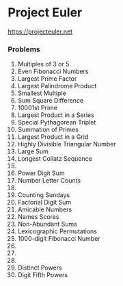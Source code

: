 # Project Euler

https://projecteuler.net

### Problems

1. Multiples of 3 or 5
2. Even Fibonacci Numbers
3. Largest Prime Factor
4. Largest Palindrome Product
5. Smallest Multiple
6. Sum Square Difference
7. 10001st Prime
8. Largest Product in a Series
9. Special Pythagorean Triplet
10. Summation of Primes
11. Largest Product in a Grid
12. Highly Divisible Triangular Number
13. Large Sum
14. Longest Collatz Sequence
15. 
16. Power Digit Sum
17. Number Letter Counts
18. 
19. Counting Sundays
20. Factorial Digit Sum
21. Amicable Numbers
22. Names Scores
23. Non-Abundant Sums
24. Lexicographic Permutations
25. 1000-digit Fibonacci Number
26. 
27. 
28. 
29. Distinct Powers
30. Digit Fifth Powers

